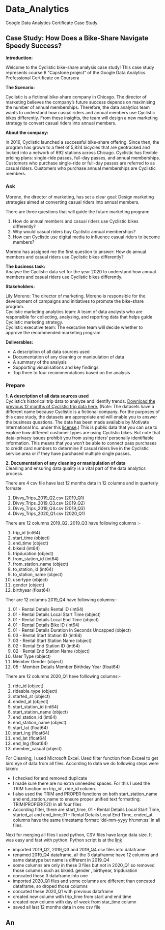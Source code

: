 # Data_Analytics
Google Data Analytics Certificate Case Study 


## Case Study: How Does a Bike-Share Navigate Speedy Success?

**Introduction:**

Welcome to the Cyclistic bike-share analysis case study!
This case study represents course 8 “Capstone project” of the Google Data Analytics Professional Certificate on Coursera

**The Scenario:**

Cyclistic is a fictional bike-share company in Chicago. The director of marketing believes the company’s future success depends on maximising the number of annual memberships. Therefore, the data analytics team wants to understand how casual riders and annual members use Cyclistic bikes differently. From these insights, the team will design a new marketing strategy to convert casual riders into annual members.

**About the company:**

In 2016, Cyclistic launched a successful bike-share offering. Since then, the program has grown to a fleet of 5,824 bicycles that are geotracked and locked into a network of 692 stations across Chicago. Cyclistic has flexible pricing plans: single-ride passes, full-day passes, and annual memberships. Customers who purchase single-ride or full-day passes are referred to as casual riders. Customers who purchase annual memberships are Cyclistic members.

### Ask

Moreno, the director of marketing, has set a clear goal: Design marketing strategies aimed at converting casual riders into annual members.

There are three questions that will guide the future marketing program:
1. How do annual members and casual riders use Cyclistic bikes differently?
2. Why would casual riders buy Cyclistic annual memberships?
3. How can Cyclistic use digital media to influence casual riders to become members?

Moreno has assigned me the first question to answer: How do annual members and casual riders use Cyclistic bikes differently?

**The business task:**      
Analyse the Cyclistic data set for the year 2020 to understand how annual members and casual riders use Cyclistic bikes differently.

**Stakeholders:**

Lily Moreno: The director of marketing. Moreno is responsible for the development of campaigns and initiatives to promote the bike-share program.     
Cyclistic marketing analytics team: A team of data analysts who are responsible for collecting, analysing, and reporting data that helps guide Cyclistic marketing strategy.     
Cyclistic executive team: The executive team will decide whether to approve the recommended marketing program.


**Deliverables:**

- A description of all data sources used
- Documentation of any cleaning or manipulation of data
- A summary of the analysis
- Supporting visualisations and key findings
- Top three to four recommendations based on the analysis

### Prepare 

**1. A description of all data sources used**    
Cyclistic’s historical trip data to analyze and identify trends. [Download the previous 12 months of Cyclistic trip data
here.](https://divvy-tripdata.s3.amazonaws.com/index.html) (Note: The datasets have a different name because Cyclistic is a fictional company. For the purposes of this case study,
the datasets are appropriate and will enable you to answer the business questions. The data has been made available by
Motivate International Inc. under this [license](https://ride.divvybikes.com/data-license-agreement).) This is public data that you can use to explore how different customer types are
using Cyclistic bikes. But note that data-privacy issues prohibit you from using riders’ personally identifiable information. This
means that you won’t be able to connect pass purchases to credit card numbers to determine if casual riders live in the
Cyclistic service area or if they have purchased multiple single passes.

**2. Documentation of any cleaning or manipulation of data**   
Cleaning and ensuring data quality is a vital part of the data analytics process.

There are 4 csv file have last 12 months data in 12 columns and in quarterly formate 
1. Divvy_Trips_2019_Q2.csv (2019_Q1)
2. Divvy_Trips_2019_Q3.csv (2019_Q2)
3. Divvy_Trips_2019_Q4.csv (2019_Q3)
4. Divvy_Trips_2020_Q1.csv (2020_Q1)

There are 12 columns  2019_Q2, 2019_Q3 have  following columns :-
1. trip_id (int64)
2. start_time (object)
3. end_time (object)
4. bikeid (int64)
5. tripduration (object)
6. from_station_id (int64)
7. from_station_name (object)
8. to_station_id (int64)
9. to_station_name (object)
10. usertype (object)
11. gender (object)
12. birthyear (float64)

Ther are 12 columns 2019_Q4 have following columns:- 
1.  01 - Rental Details Rental ID (int64)
2. 01 - Rental Details Local Start Time (object)
3. 01 - Rental Details Local End Time (object)
4. 01 - Rental Details Bike ID (int64)
5. 01 - Rental Details Duration In Seconds Uncapped (object)
6. 03 - Rental Start Station ID (int64)
7. 03 - Rental Start Station Name (object)
8. 02 - Rental End Station ID (int64)
9.  02 - Rental End Station Name (object)
10. User Type (object)
11. Member Gender (object)
12. 05 - Member Details Member Birthday Year (float64)

There are 12 columns 2020_Q1 have folllowing columns:-
 1. ride_id (object)
 2. rideable_type (object)
 3. started_at (object)
 4. ended_at (object)
 5. start_station_id (int64)
 6. start_station_name (object)
 7. end_station_id (int64)
 8. end_station_name (object)
 9. start_lat (float64)
 10. start_lng (float64)
 11. end_lat (float64)
 12. end_lng (float64)
 13. member_casual (object)


For Cleaning, I used Microsoft Excel.
Used filter function from Exceel to get bird eye of data from all files. According to data we do following steps were taken:
- I checked for and removed duplicate
- I made sure there are no extra unneeded spaces. For this I used the TRIM function on trip_id , ride_id  column. 
- I also used the TRIM and PROPER functions on both start_station_name and end_station_name to ensure proper unified text formatting: TRIM(PROPER(F2)) in all four files 
- According filter, there are start_time, 01 - Rental Details Local Start Time, started_at and end_time,01 - Rental Details Local End Time,  ended_at columns have the same timestamp format: ‘dd-mm-yyyy hh:mm:ss’ in all files.

Next for merging all files I used python, CSV files have  large data size. It was easy and fast with python. 
Python script is at the [link](https://github.com/AyushSharma97666/python_1/blob/main/python.py)

- imported 2019_Q2, 2019_Q3 and 2019_Q4 csv files into dataframe 
- renamed 2019_Q4 dataframe, all the 3 datafranme have 12 columns and same datatype but name is different in 2019_Q4 
- some columns are only in these 3 files but not in 2020_Q1 so removed those columns such as bikeid.  gender , birthyear, tripduration 
- concated these 3 dataframe into one 
- imported 2020_Q1 files and some columns are different than concated dataframe, so droped those columns 
- concated these 2020_Q1 with previous dataframe 
- created new column with trip_time from start and end time 
- created new column with day of week from star_time column 
- saved all last 12 months data in one csv file 


## An
